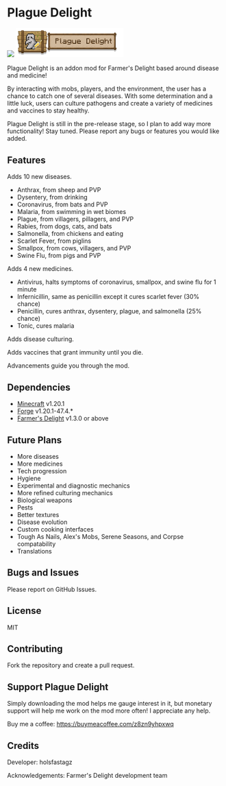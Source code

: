 # Plague Delight

[![](http://cf.way2muchnoise.eu/240630.svg)](https://www.curseforge.com/minecraft/mc-mods/plague-delight)
<img src="src/main/resources/plaguedelight_logo.png" width="50%">

Plague Delight is an addon mod for Farmer's Delight based around disease and
medicine!

By interacting with mobs, players, and the environment, the user has a chance
to catch one of several diseases. With some determination and a little luck,
users can culture pathogens and create a variety of medicines and vaccines to
stay healthy.

Plague Delight is still in the pre-release stage, so I plan to add way more
functionality! Stay tuned. Please report any bugs or features you would like
added.

## Features

Adds 10 new diseases.
- Anthrax, from sheep and PVP
- Dysentery, from drinking
- Coronavirus, from bats and PVP
- Malaria, from swimming in wet biomes
- Plague, from villagers, pillagers, and PVP
- Rabies, from dogs, cats, and bats
- Salmonella, from chickens and eating
- Scarlet Fever, from piglins
- Smallpox, from cows, villagers, and PVP
- Swine Flu, from pigs and PVP

Adds 4 new medicines.
- Antivirus, halts symptoms of coronavirus, smallpox, and swine flu for 1
  minute
- Infernicillin, same as penicillin except it cures scarlet fever (30% chance)
- Penicillin, cures anthrax, dysentery, plague, and salmonella (25% chance)
- Tonic, cures malaria

Adds disease culturing.

Adds vaccines that grant immunity until you die.

Advancements guide you through the mod.

## Dependencies

- [Minecraft](https://minecraft.net) v1.20.1
- [Forge](https://files.minecraftforge.net/net/minecraftforge/forge/index_1.20.1.html) v1.20.1-47.4.*
- [Farmer's Delight](https://www.curseforge.com/minecraft/mc-mods/farmers-delight) v1.3.0 or above

## Future Plans

- More diseases
- More medicines
- Tech progression
- Hygiene
- Experimental and diagnostic mechanics
- More refined culturing mechanics
- Biological weapons
- Pests
- Better textures
- Disease evolution
- Custom cooking interfaces
- Tough As Nails, Alex's Mobs, Serene Seasons, and Corpse compatability
- Translations

## Bugs and Issues

Please report on GitHub Issues.

## License

MIT

## Contributing

Fork the repository and create a pull request.

## Support Plague Delight

Simply downloading the mod helps me gauge interest in it, but monetary support
will help me work on the mod more often! I appreciate any help.

Buy me a coffee: https://buymeacoffee.com/z8zn9yhpxwq

## Credits

Developer: holsfastagz

Acknowledgements: Farmer's Delight development team
